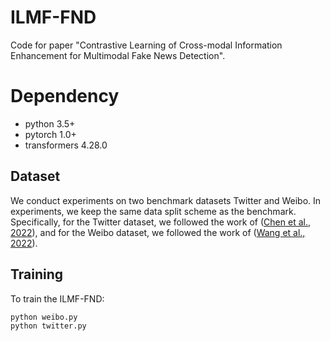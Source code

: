 # ILMF-FND
Code for paper "Contrastive Learning of Cross-modal Information Enhancement for Multimodal Fake News Detection".

# Dependency
+ python 3.5+
+ pytorch 1.0+
+ transformers 4.28.0

## Dataset
We conduct experiments on two benchmark datasets Twitter and Weibo. In experiments, we keep the same data split scheme as the benchmark. Specifically, for the Twitter dataset, we followed the work of ([Chen et al., 2022](https://github.com/cyxanna/CAFE)), and for the Weibo dataset, we followed the work of ([Wang et al., 2022](https://github.com/yaqingwang/EANN-KDD18)).


## Training
To train the ILMF-FND:
```shell script
python weibo.py 
python twitter.py 
```
 
